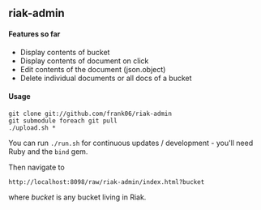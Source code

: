 ## riak-admin

#### Features so far

 - Display contents of bucket
 - Display contents of document on click
 - Edit contents of the document (json.object)
 - Delete individual documents or all docs of a bucket

#### Usage

    git clone git://github.com/frank06/riak-admin
    git submodule foreach git pull
    ./upload.sh *

You can run `./run.sh` for continuous updates / development - you'll need Ruby and the `bind` gem.

Then navigate to

    http://localhost:8098/raw/riak-admin/index.html?bucket

where _bucket_ is any bucket living in Riak.